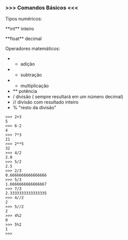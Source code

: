 ### >>> Comandos Básicos <<<

Tipos numéricos:
  <p> **int**   inteiro
  <p> **float**    decimal
 
Operadores matemáticos:
* +  adição
* -  subtração
* +  multiplicação
* **  potência
* /  divisão ( sempre resultará em um número decimal)
* //  divisão com resultado inteiro
* %  "resto da divisão"</p>

````programming
>>> 2+3
5
>>> 6-2
4
>>> 7*3
21
>>> 2**5
32
>>> 4/2
2.0
>>> 5/2
2.5
>>> 2/3
0.6666666666666666
>>> 5/3
1.6666666666666667
>>> 7/3
2.3333333333333335
>>> 4//2
2
>>> 5//2
2
>>> 4%2
0
>>> 5%2
1
>>> 
````

